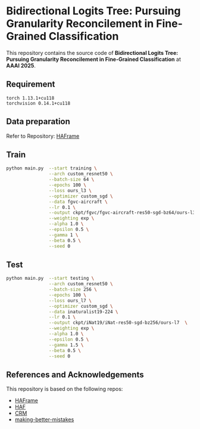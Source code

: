 # Bidirectional Logits Tree: Pursuing Granularity Reconcilement in Fine-Grained Classification
This repository contains the source code of **Bidirectional Logits Tree: Pursuing Granularity Reconcilement in Fine-Grained Classification** at **AAAI 2025**.



## Requirement

```
torch 1.13.1+cu118
torchvision 0.14.1+cu118
```

## Data preparation
Refer to Repository:  [HAFrame](https://github.com/ltong1130ztr/HAFrame)

## Train

```bash
python main.py 	--start training \
				--arch custom_resnet50 \
				--batch-size 64 \
				--epochs 100 \
				--loss ours_l3 \
				--optimizer custom_sgd \
				--data fgvc-aircraft \
				--lr 0.1 \
				--output ckpt/fgvc/fgvc-aircraft-res50-sgd-bz64/ours-l3 \
				--weighting exp \
				--alpha 1.0 \
				--epsilon 0.5 \
				--gamma 1 \
				--beta 0.5 \
				--seed 0
```

## Test
```bash
python main.py 	--start testing \
				--arch custom_resnet50 \
				--batch-size 256 \
				--epochs 100 \
				--loss ours_l7 \
				--optimizer custom_sgd \
				--data inaturalist19-224 \
				--lr 0.1 \
				--output ckpt/iNat19/iNat-res50-sgd-bz256/ours-l7  \
				--weighting exp \
				--alpha 1.0 \
				--epsilon 0.5 \
				--gamma 1.5 \
				--beta 0.5 \
				--seed 0

```




## References and Acknowledgements
This repository is based on the following repos:
* [HAFrame](https://github.com/ltong1130ztr/HAFrame)
* [HAF](https://github.com/07Agarg/HAF)
* [CRM](https://github.com/sgk98/CRM-Better-Mistakes)
* [making-better-mistakes](https://github.com/fiveai/making-better-mistakes)
